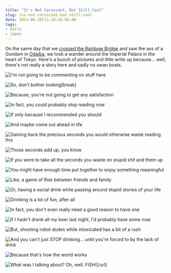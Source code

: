 ```yaml
---
title: "It's Not Coruscant, But Still Cool"
slug: its-not-coruscant-but-still-cool
date: 2013-06-26T11:28:42-05:00
tags:
- daily
- japan
---
```

On the same day that we [crossed the Rainbow Bridge](http://www.dxprog.com/entry/a-gay-romp-across-the-rainbow-bridge/) and saw the ass of a Gundam in [Odaiba](http://www.dxprog.com/entry/breezing-through-odaiba/), we took a wander around the Imperial Palace in the heart of Tokyo. Here's a bunch of pictures and little write up because... well, there's not really a story here and sadly no swan boats.

![](http://i.imgur.com/3E6RPo8h.jpg "I'm not going to be commenting on stuff here")

![](http://i.imgur.com/VBMs5Ruh.jpg "So, don't bother looking")[break]

![](http://i.imgur.com/KLBkeibh.jpg "Because, you're not going to get any satisfaction")

![](http://i.imgur.com/kZ4snnFh.jpg "In fact, you could probably stop reading now")

![](http://i.imgur.com/VBMs5Ruh.jpg "If only because I recommended you should")

![](http://i.imgur.com/bHAAQYIh.jpg "And maybe come out ahead in life")

![](http://i.imgur.com/AzvoJC5h.jpg "Gaining back the precious seconds you would otherwise waste reading this")

![](http://i.imgur.com/EIivKkzh.jpg "Those seconds add up, you know")

![](http://i.imgur.com/HWH4DUYh.jpg "If you were to take all the seconds you waste on stupid shit and them up")

![](http://i.imgur.com/gTYTE4Ih.jpg "You might have enough time put together to enjoy something meaningful")

![](http://i.imgur.com/RHtgUPMh.jpg "Like, a game of Risk between friends and family")

![](http://i.imgur.com/Wz65wnMh.jpg "Or, having a social drink while passing around stupid stories of your life")

![](http://i.imgur.com/3Uo3jkGh.jpg "Drinking is a lot of fun, after all")

![](http://i.imgur.com/lE1NkFkh.jpg "In fact, you don't even really need a good reason to have one")

![](http://i.imgur.com/8DxgCVjh.jpg "If I hadn't drank all my beer last night, I'd probably have some now")

![](http://i.imgur.com/9Or47plh.jpg "But, shooting robot dudes while intoxicated has a bit of a rush")

![](http://i.imgur.com/PsSNUt4h.jpg "And you can't just STOP drinking... until you're forced to by the lack of drink")

![](http://i.imgur.com/O4Aq5S0h.jpg "Because that's how the world works")

![](http://i.imgur.com/0LDov3lh.jpg "What was I talking about? Oh, well. FISH!")[/url]
